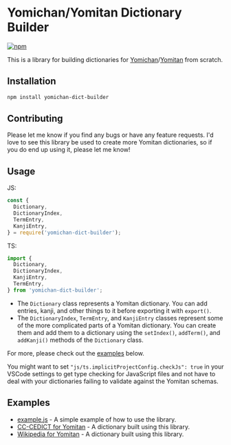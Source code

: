 # Yomichan/Yomitan Dictionary Builder

[![npm](https://img.shields.io/npm/v/yomichan-dict-builder?style=for-the-badge)](https://www.npmjs.com/package/yomichan-dict-builder)

This is a library for building dictionaries for
[Yomichan](https://foosoft.net/projects/yomichan/)/[Yomitan](https://github/themoeway/yomitan)
from scratch.

## Installation

```sh
npm install yomichan-dict-builder
```

## Contributing

Please let me know if you find any bugs or have any feature requests. I'd love
to see this library be used to create more Yomitan dictionaries, so if you do
end up using it, please let me know!

## Usage

JS:

```js
const {
  Dictionary,
  DictionaryIndex,
  TermEntry,
  KanjiEntry,
} = require('yomichan-dict-builder');
```

TS:

```ts
import {
  Dictionary,
  DictionaryIndex,
  KanjiEntry,
  TermEntry,
} from 'yomichan-dict-builder';
```

- The `Dictionary` class represents a Yomitan dictionary. You can add entries,
  kanji, and other things to it before exporting it with `export()`.
- The `DictionaryIndex`, `TermEntry`, and `KanjiEntry` classes represent some of
  the more complicated parts of a Yomitan dictionary. You can create them and
  add them to a dictionary using the `setIndex()`, `addTerm()`, and `addKanji()`
  methods of the `Dictionary` class.

For more, please check out the [examples](#examples) below.

You might want to set `"js/ts.implicitProjectConfig.checkJs": true` in your
VSCode settings to get type checking for JavaScript files and not have to deal
with your dictionaries failing to validate against the Yomitan schemas.

## Examples

- [example.js](./examples/example.js) - A simple example of how to use the
  library.
- [CC-CEDICT for Yomitan](https://github.com/MarvNC/cc-cedict-yomitan) - A
  dictionary built using this library.
- [Wikipedia for Yomitan](https://github.com/MarvNC/wikipedia-yomitan) - A
  dictionary built using this library.
